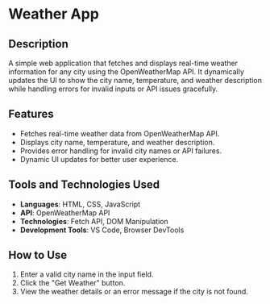 # Weather App

## Description
A simple web application that fetches and displays real-time weather information for any city using the OpenWeatherMap API. It dynamically updates the UI to show the city name, temperature, and weather description while handling errors for invalid inputs or API issues gracefully.

## Features
- Fetches real-time weather data from OpenWeatherMap API.
- Displays city name, temperature, and weather description.
- Provides error handling for invalid city names or API failures.
- Dynamic UI updates for better user experience.

## Tools and Technologies Used
- **Languages**: HTML, CSS, JavaScript
- **API**: OpenWeatherMap API
- **Technologies**: Fetch API, DOM Manipulation
- **Development Tools**: VS Code, Browser DevTools

## How to Use
1. Enter a valid city name in the input field.
2. Click the "Get Weather" button.
3. View the weather details or an error message if the city is not found.
